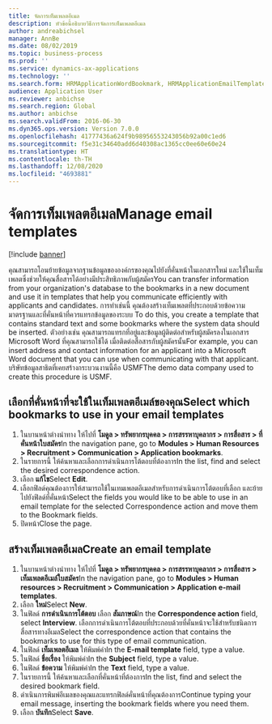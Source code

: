 ```yaml
---
title: จัดการเท็มเพลตอีเมล
description: หัวข้อนี้อธิบายวิธีการจัดการเท็มเพลตอีเมล
author: andreabichsel
manager: AnnBe
ms.date: 08/02/2019
ms.topic: business-process
ms.prod: ''
ms.service: dynamics-ax-applications
ms.technology: ''
ms.search.form: HRMApplicationWordBookmark, HRMApplicationEmailTemplate
audience: Application User
ms.reviewer: anbichse
ms.search.region: Global
ms.author: anbichse
ms.search.validFrom: 2016-06-30
ms.dyn365.ops.version: Version 7.0.0
ms.openlocfilehash: 41777436a624f9b98956553243056b92a00c1ed6
ms.sourcegitcommit: f5e31c34640add6d40308ac1365cc0ee60e60e24
ms.translationtype: HT
ms.contentlocale: th-TH
ms.lasthandoff: 12/08/2020
ms.locfileid: "4693881"
---
```

# <a name="manage-email-templates"></a><span data-ttu-id="82d5d-103">จัดการเท็มเพลตอีเมล</span><span class="sxs-lookup"><span data-stu-id="82d5d-103">Manage email templates</span></span>

[!include [banner](../../includes/banner.md)]

<span data-ttu-id="82d5d-104">คุณสามารถโอนย้ายข้อมูลจากฐานข้อมูลขององค์กรของคุณไปยังที่คั่นหน้าในเอกสารใหม่ และใช้ในเท็มเพลตซึ่งช่วยให้คุณสื่อสารได้อย่างมีประสิทธิภาพกับผู้สมัคร</span><span class="sxs-lookup"><span data-stu-id="82d5d-104">You can transfer information from your organization's database to the bookmarks in a new document and use it in templates that help you communicate efficiently with applicants and candidates.</span></span> <span data-ttu-id="82d5d-105">การทำเช่นนี้ คุณต้องสร้างเท็มเพลตที่ประกอบด้วยข้อความมาตรฐานและที่คั่นหน้าที่ควรแทรกข้อมูลของระบบ </span><span class="sxs-lookup"><span data-stu-id="82d5d-105">To do this, you create a template that contains standard text and some bookmarks where the system data should be inserted.</span></span> <span data-ttu-id="82d5d-106">ตัวอย่างเช่น คุณสามารถแทรกที่อยู่และข้อมูลผู้ติดต่อสำหรับผู้สมัครลงในเอกสาร Microsoft Word ที่คุณสามารถใช้ได้ เมื่อติดต่อสื่อสารกับผู้สมัครนั้น</span><span class="sxs-lookup"><span data-stu-id="82d5d-106">For example, you can insert address and contact information for an applicant into a Microsoft Word document that you can use when communicating with that applicant.</span></span> <span data-ttu-id="82d5d-107">บริษัทข้อมูลสาธิตที่เคยสร้างกระบวนงานนี้คือ USMF</span><span class="sxs-lookup"><span data-stu-id="82d5d-107">The demo data company used to create this procedure is USMF.</span></span>


## <a name="select-which-bookmarks-to-use-in-your-email-templates"></a><span data-ttu-id="82d5d-108">เลือกที่คั่นหน้าที่จะใช้ในเท็มเพลตอีเมล์ของคุณ</span><span class="sxs-lookup"><span data-stu-id="82d5d-108">Select which bookmarks to use in your email templates</span></span>
1. <span data-ttu-id="82d5d-109">ในบานหน้าต่างนำทาง ให้ไปที่ **โมดูล > ทรัพยากรบุคคล > การสรรหาบุคลากร > การสื่อสาร > ที่คั่นหน้าใบสมัคร**</span><span class="sxs-lookup"><span data-stu-id="82d5d-109">In the navigation pane, go to **Modules > Human Resources > Recruitment > Communication > Application bookmarks**.</span></span>
2. <span data-ttu-id="82d5d-110">ในรายการนี้ ให้ค้นหาและเลือกการดำเนินการโต้ตอบที่ต้องการ</span><span class="sxs-lookup"><span data-stu-id="82d5d-110">In the list, find and select the desired correspondence action.</span></span>
3. <span data-ttu-id="82d5d-111">เลือก **แก้ไข**</span><span class="sxs-lookup"><span data-stu-id="82d5d-111">Select **Edit**.</span></span>
4. <span data-ttu-id="82d5d-112">เลือกฟิลด์คุณต้องการให้สามารถใช้ในเทมเพลตอีเมลสำหรับการดำเนินการโต้ตอบที่เลือก และย้ายไปยังฟิลด์ที่คั่นหน้า</span><span class="sxs-lookup"><span data-stu-id="82d5d-112">Select the fields you would like to be able to use in an email template for the selected Correspondence action and move them to the Bookmark fields.</span></span>  
5. <span data-ttu-id="82d5d-113">ปิดหน้า</span><span class="sxs-lookup"><span data-stu-id="82d5d-113">Close the page.</span></span>

## <a name="create-an-email-template"></a><span data-ttu-id="82d5d-114">สร้างเท็มเพลตอีเมล</span><span class="sxs-lookup"><span data-stu-id="82d5d-114">Create an email template</span></span>
1. <span data-ttu-id="82d5d-115">ในบานหน้าต่างนำทาง ให้ไปที่ **โมดูล > ทรัพยากรบุคคล > การสรรหาบุคลากร > การสื่อสาร > เท็มเพลตอีเมล์ใบสมัคร**</span><span class="sxs-lookup"><span data-stu-id="82d5d-115">In the navigation pane, go to **Modules > Human resources > Recruitment > Communication > Application e-mail templates**.</span></span>
2. <span data-ttu-id="82d5d-116">เลือก **ใหม่**</span><span class="sxs-lookup"><span data-stu-id="82d5d-116">Select **New**.</span></span>
3. <span data-ttu-id="82d5d-117">ในฟิลด์ **การดำเนินการโต้ตอบ** เลือก **สัมภาษณ์**</span><span class="sxs-lookup"><span data-stu-id="82d5d-117">In the **Correspondence action** field, select **Interview**.</span></span> <span data-ttu-id="82d5d-118">เลือกการดำเนินการโต้ตอบที่ประกอบด้วยที่คั่นหน้าจะใช้สำหรับชนิดการสื่อสารทางอีเมล</span><span class="sxs-lookup"><span data-stu-id="82d5d-118">Select the correspondence action that contains the bookmarks to use for this type of email communication.</span></span>  
4. <span data-ttu-id="82d5d-119">ในฟิลด์ **เท็มเพลตอีเมล** ให้พิมพ์ค่า</span><span class="sxs-lookup"><span data-stu-id="82d5d-119">In the **E-mail template** field, type a value.</span></span>
5. <span data-ttu-id="82d5d-120">ในฟิลด์ **ชื่อเรื่อง** ให้พิมพ์ค่า</span><span class="sxs-lookup"><span data-stu-id="82d5d-120">In the **Subject** field, type a value.</span></span>
6. <span data-ttu-id="82d5d-121">ในฟิลด์ **ข้อความ** ให้พิมพ์ค่า</span><span class="sxs-lookup"><span data-stu-id="82d5d-121">In the **Text** field, type a value.</span></span>
7. <span data-ttu-id="82d5d-122">ในรายการนี้ ให้ค้นหาและเลือกที่คั่นหน้าที่ต้องการ</span><span class="sxs-lookup"><span data-stu-id="82d5d-122">In the list, find and select the desired bookmark field.</span></span>
8. <span data-ttu-id="82d5d-123">ดำเนินการพิมพ์อีเมลของคุณและแทรกฟิลด์คั่นหน้าที่คุณต้องการ</span><span class="sxs-lookup"><span data-stu-id="82d5d-123">Continue typing your email message, inserting the bookmark fields where you need them.</span></span>
9. <span data-ttu-id="82d5d-124">เลือก **บันทึก**</span><span class="sxs-lookup"><span data-stu-id="82d5d-124">Select **Save**.</span></span>

